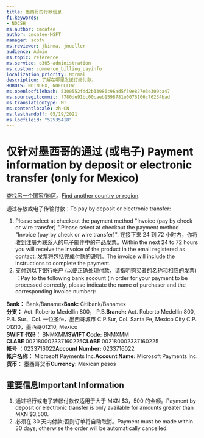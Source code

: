 ```yaml
---
title: 墨西哥的付款信息
f1.keywords:
- NOCSH
ms.author: cmcatee
author: cmcatee-MSFT
manager: scotv
ms.reviewer: jkinma, jmueller
audience: Admin
ms.topic: reference
ms.service: o365-administration
ms.custom: commerce_billing_payinfo
localization_priority: Normal
description: 了解在哪里发送订阅付款。
ROBOTS: NOINDEX, NOFOLLOW
ms.openlocfilehash: 5300552fdd2b33986c96ad5f59e827e3e309ca47
ms.sourcegitcommit: f780de91bc00caeb1598781e0076106c76234bad
ms.translationtype: MT
ms.contentlocale: zh-CN
ms.lasthandoff: 05/19/2021
ms.locfileid: "52535418"
---
```

# <a name="payment-information-by-deposit-or-electronic-transfer-only-for-mexico"></a><span data-ttu-id="7be44-103">仅针对墨西哥的通过 (或电子) </span><span class="sxs-lookup"><span data-stu-id="7be44-103">Payment information by deposit or electronic transfer (only for Mexico)</span></span>

<span data-ttu-id="7be44-104">[查找另一个国家/地区](../billing-and-payments/pay-for-your-subscription.md)。</span><span class="sxs-lookup"><span data-stu-id="7be44-104">[Find another country or region](../billing-and-payments/pay-for-your-subscription.md).</span></span>

<span data-ttu-id="7be44-105">通过存放或电子传输付款：</span><span class="sxs-lookup"><span data-stu-id="7be44-105">To pay by deposit or electronic transfer:</span></span>

1. <span data-ttu-id="7be44-106">Please select at checkout the payment method "Invoice (pay by check or wire transfer) ".</span><span class="sxs-lookup"><span data-stu-id="7be44-106">Please select at checkout the payment method "Invoice (pay by check or wire transfer)".</span></span> <span data-ttu-id="7be44-107">在接下来 24 到 72 小时内，你将收到注册为联系人的电子邮件中的产品发票。</span><span class="sxs-lookup"><span data-stu-id="7be44-107">Within the next 24 to 72 hours you will receive the invoice of the product in the email registered as contact.</span></span> <span data-ttu-id="7be44-108">发票将包括完成付款的说明。</span><span class="sxs-lookup"><span data-stu-id="7be44-108">The invoice will include the instructions to complete the payment.</span></span>
2. <span data-ttu-id="7be44-109">支付到以下银行帐户 (以便正确处理付款，请指明购买者的名称和相应的发票) ：</span><span class="sxs-lookup"><span data-stu-id="7be44-109">Pay to the following bank account (in order for your payment to be processed correctly, please indicate the name of purchaser and the corresponding invoice number):</span></span>  

<span data-ttu-id="7be44-110">**Bank：** Bank/Banamex</span><span class="sxs-lookup"><span data-stu-id="7be44-110">**Bank:** Citibank/Banamex</span></span>  
<span data-ttu-id="7be44-111">**分支：** Act. Roberto Medellin 800， P.B.</span><span class="sxs-lookup"><span data-stu-id="7be44-111">**Branch:** Act. Roberto Medellin 800, P.B.</span></span> <span data-ttu-id="7be44-112">Sur、Col. 一位圣fe，墨西哥城市 C.P.</span><span class="sxs-lookup"><span data-stu-id="7be44-112">Sur, Col. Santa Fe, Mexico City C.P.</span></span> <span data-ttu-id="7be44-113">01210，墨西哥</span><span class="sxs-lookup"><span data-stu-id="7be44-113">01210, Mexico</span></span>  
<span data-ttu-id="7be44-114">**SWIFT 代码：** BNMXMM</span><span class="sxs-lookup"><span data-stu-id="7be44-114">**SWIFT Code:** BNMXMM</span></span>  
<span data-ttu-id="7be44-115">**CLABE** 002180002337160225</span><span class="sxs-lookup"><span data-stu-id="7be44-115">**CLABE** 002180002337160225</span></span>  
<span data-ttu-id="7be44-116">**帐号** ：0233716022</span><span class="sxs-lookup"><span data-stu-id="7be44-116">**Account Number:** 0233716022</span></span>  
<span data-ttu-id="7be44-117">**帐户名称：** Microsoft Payments Inc.</span><span class="sxs-lookup"><span data-stu-id="7be44-117">**Account Name:** Microsoft Payments Inc.</span></span>  
<span data-ttu-id="7be44-118">**货币：** 墨西哥货币</span><span class="sxs-lookup"><span data-stu-id="7be44-118">**Currency:** Mexican pesos</span></span>

## <a name="important-information"></a><span data-ttu-id="7be44-119">重要信息</span><span class="sxs-lookup"><span data-stu-id="7be44-119">Important Information</span></span>

1. <span data-ttu-id="7be44-120">通过银行或电子转帐付款仅适用于大于 MXN $3，500 的金额。</span><span class="sxs-lookup"><span data-stu-id="7be44-120">Payment by deposit or electronic transfer is only available for amounts greater than MXN $3,500.</span></span>
2. <span data-ttu-id="7be44-121">必须在 30 天内付款;否则订单将自动取消。</span><span class="sxs-lookup"><span data-stu-id="7be44-121">Payment must be made within 30 days; otherwise the order will be automatically cancelled.</span></span>
